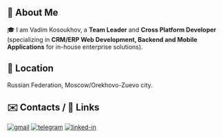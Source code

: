 ## 🚀 About Me

🎓 I am Vadim Kosoukhov, a **Team Leader** and **Cross Platform Developer** (specializing in **CRM/ERP Web Development, Backend and Mobile Applications** for in-house enterprise solutions).

## 🏡 Location

Russian Federation, Moscow/Orekhovo-Zuevo city.


## ✉️ Contacts / 🔗 Links
[![gmail](https://img.shields.io/badge/Gmail-D14836?style=for-the-badge&logo=Gmail&logoColor=white)](mailto:kosoukhov@gmail.com)
[![telegram](https://img.shields.io/badge/Telegram-2CA5E0?style=for-the-badge&logo=telegram&logoColor=white)](https://telegram.me/kosoukhov)
[![linked-in](https://img.shields.io/badge/LinkedIn-0077B5?style=for-the-badge&logo=linkedin&logoColor=white)](https://www.linkedin.com/in/vadim-kosoukhov-a0ab1958/)
